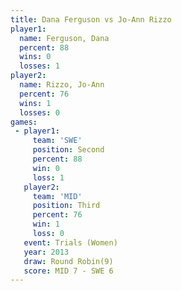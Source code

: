 ```yaml
---
title: Dana Ferguson vs Jo-Ann Rizzo
player1:              
  name: Ferguson, Dana
  percent: 88         
  wins: 0             
  losses: 1           
player2:              
  name: Rizzo, Jo-Ann 
  percent: 76         
  wins: 1             
  losses: 0           
games:
 - player1:          
     team: 'SWE'     
     position: Second
     percent: 88     
     win: 0          
     loss: 1         
   player2:         
     team: 'MID'    
     position: Third
     percent: 76    
     win: 1         
     loss: 0        
   event: Trials (Women)
   year: 2013           
   draw: Round Robin(9) 
   score: MID 7 - SWE 6 
---
```

